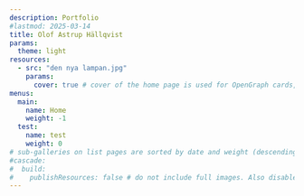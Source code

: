 ```yaml
---
description: Portfolio
#lastmod: 2025-03-14
title: Olof Astrup Hällqvist
params:
  theme: light
resources:
  - src: "den nya lampan.jpg"
    params:
      cover: true # cover of the home page is used for OpenGraph cards, etc.
menus:
  main:
    name: Home
    weight: -1
  test:
    name: test
    weight: 0
# sub-galleries on list pages are sorted by date and weight (descending)
#cascade:
#  build:
#    publishResources: false # do not include full images. Also disable download
---
```

